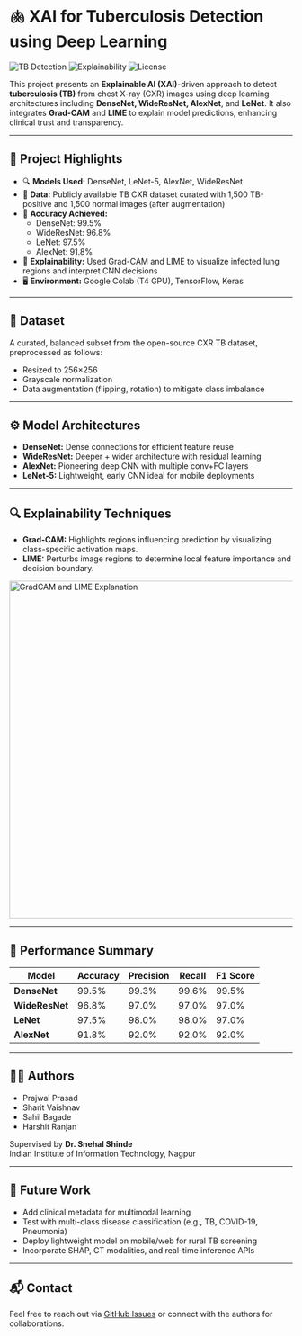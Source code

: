 # 🫁 XAI for Tuberculosis Detection using Deep Learning

![TB Detection](https://img.shields.io/badge/TB--Detection-DeepLearning-blue?style=flat-square)
![Explainability](https://img.shields.io/badge/XAI-GradCAM%20%7C%20LIME-brightgreen?style=flat-square)
![License](https://img.shields.io/badge/license-MIT-lightgrey)

This project presents an **Explainable AI (XAI)**-driven approach to detect **tuberculosis (TB)** from chest X-ray (CXR) images using deep learning architectures including **DenseNet, WideResNet, AlexNet**, and **LeNet**. It also integrates **Grad-CAM** and **LIME** to explain model predictions, enhancing clinical trust and transparency.

---

## 🧠 Project Highlights

- 🔍 **Models Used:** DenseNet, LeNet-5, AlexNet, WideResNet
- 🏥 **Data:** Publicly available TB CXR dataset curated with 1,500 TB-positive and 1,500 normal images (after augmentation)
- 🎯 **Accuracy Achieved:**
  - DenseNet: 99.5%
  - WideResNet: 96.8%
  - LeNet: 97.5%
  - AlexNet: 91.8%
- 🧪 **Explainability:** Used Grad-CAM and LIME to visualize infected lung regions and interpret CNN decisions
- 🖥️ **Environment:** Google Colab (T4 GPU), TensorFlow, Keras

---

## 📁 Dataset

A curated, balanced subset from the open-source CXR TB dataset, preprocessed as follows:

- Resized to 256×256
- Grayscale normalization
- Data augmentation (flipping, rotation) to mitigate class imbalance

---

## ⚙️ Model Architectures

- **DenseNet:** Dense connections for efficient feature reuse
- **WideResNet:** Deeper + wider architecture with residual learning
- **AlexNet:** Pioneering deep CNN with multiple conv+FC layers
- **LeNet-5:** Lightweight, early CNN ideal for mobile deployments

---

## 🔍 Explainability Techniques

- **Grad-CAM:** Highlights regions influencing prediction by visualizing class-specific activation maps.
- **LIME:** Perturbs image regions to determine local feature importance and decision boundary.

<img src="docs/assets/gradcam_lime_example.png" alt="GradCAM and LIME Explanation" width="600"/>

---

## 🧪 Performance Summary

| Model      | Accuracy | Precision | Recall | F1 Score |
|------------|----------|-----------|--------|----------|
| **DenseNet** | 99.5%    | 99.3%     | 99.6%  | 99.5%    |
| **WideResNet** | 96.8%    | 97.0%     | 97.0%  | 97.0%    |
| **LeNet**   | 97.5%    | 98.0%     | 98.0%  | 97.0%    |
| **AlexNet** | 91.8%    | 92.0%     | 92.0%  | 92.0%    |

---

## 🧑‍🔬 Authors

- Prajwal Prasad
- Sharit Vaishnav
- Sahil Bagade
- Harshit Ranjan 

Supervised by **Dr. Snehal Shinde**  
Indian Institute of Information Technology, Nagpur

---

## 🚀 Future Work

- Add clinical metadata for multimodal learning
- Test with multi-class disease classification (e.g., TB, COVID-19, Pneumonia)
- Deploy lightweight model on mobile/web for rural TB screening
- Incorporate SHAP, CT modalities, and real-time inference APIs

---

## 📬 Contact

Feel free to reach out via [GitHub Issues](https://github.com/SharitVaishnav/TB-Detection/issues) or connect with the authors for collaborations.

